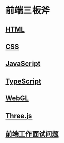 # 前端三板斧

## [HTML](./HTML/index.md)

## [CSS](./CSS/index.md)

## [JavaScript](./JavaScript/index.md)

## [TypeScript](./TypeScript/index.md)

## [WebGL](./WebGL/index.md)

## [Three.js](./Three/index.md)

## [前端工作面试问题](./questions/index.md)
